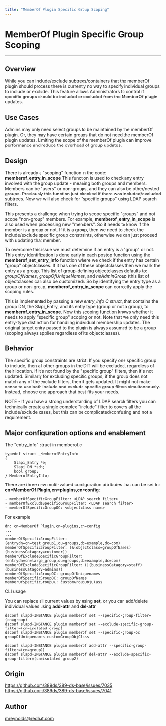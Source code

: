 ```yaml
---
title: "MemberOf Plugin Specific Group Scoping"
---
```


# MemberOf Plugin Specific Group Scoping
----------------

Overview
--------

While you can include/exclude subtrees/containers that the memberOf plugin should process there is currently no way to specify individual groups to include or exclude. This feature allows Administrators to control if specific groups should be included or excluded from the MemberOf plugin updates.

Use Cases
---------

Admins may only need select groups to be maintained by the memberOf plugin. Or, they may have certain groups that do not need the memberOf plugin updates. Limiting the scope of the memberOf plugin can improve performance and reduce the overhead of group updates.

Design
------

There is already a "scoping" function in the code: **memberof_entry_in_scope**  This function is used to check any entry involved with the group update - meaning both groups and members.  Members can be "users" or non-groups, and they can also be other/nested groups. Previously this function just checked if there was included/excluded subtrees. Now we will also check for "specific groups" using LDAP search filters.

This presents a challenge when trying to scope specific "groups" and not scope "non-group" members.  For example,  **memberof_entry_in_scope** is also used when processing new "members". So it needs to know if the member is a group or not. If it is a group, then we need to check the include/exclude specific group constraints, otherwise we can just proceed with updating that member. 

To overcome this issue we must determine if an entry is a "group" or not. This entry identification is done early in each postop function using the **memberof_set_entry_info** function where we check if the entry has certain "group" objectclasses. If it has one of these objectclasses then we mark the entry as a group. This list of group-defining objectclasses defaults to: *groupOfNames*, *groupOfUniqueNames*, and *nsAdminGroup* (this list of objectclasses can also be customized). So by identifying the entry type as a group or non-group, **memberof_entry_in_scope** can correctly apply the scoping rules.

This is implemented by passing a new *entry_info C struct*, that contains the group DN, the Slapi_Entry, and its entry type (group or not a group), to **memberof_entry_in_scope**. Now this scoping function knows whether it needs to apply "specific group" scoping or not. Note that we only need this entry-type distinction for handling individual membership updates. The original target entry passed to the plugin is always assumed to be a group (scoping always applies regardless of its objectclasses).



Behavior
--------

The specific group constraints are strict.  If you specify one specific group to include, then all other groups in the DIT will be excluded, regardless of their location. If it's not found by the "specific group" filters, then it's not updated. Similarly for excluding specific groups, if the group does not match any of the exclude filters, then it gets updated. It might not make sense to use both include and exclude specific group filters simultaneously. Instead, choose one approach that best fits your needs.

NOTE - If you have a strong understanding of LDAP search filters you can technically create a single complex "include" filter to covers all the include/exclude cases, but this can be complicated/confusing and not a requirement.

Major configuration options and enablement
------------------------------------------

The "entry_info" struct in memberof.c

    typedef struct _MemberofEntryInfo
    {
        Slapi_Entry *e;
        Slapi_DN *sdn;
        bool group;
    } MemberofEntryInfo;

There are three new multi-valued configuration attributes that can be set in: **cn=MemberOf Plugin,cn=plugins,cn=config**:
   
    - memberOfSpecificGroupFilter: <LDAP search filter>
    - memberOfExcludeSpecificGroupFilter: <LDAP search filter>
    - memberOfSpecificGroupOC: <objectclass name>

For example
    
    dn: cn=MemberOf Plugin,cn=plugins,cn=config
    ...
    ...
    memberOfSpecificGroupFilter: (entrydn=cn=test_group1,ou=groups,dc=example,dc=com)
    memberOfSpecificGroupFilter: (&(objectclass=groupOfNames)(businessCatagory=customer))
    memberOfExcludeSpecificGroupFilter: (entrydn=cn=large_group,ou=groups,dc=example,dc=com)
    memberOfExcludeSpecificGroupFilter: (|(businessCatagory=staff)(businessCatagory=admins))
    memberOfSpecificGroupOC: groupOfUniquenames
    memberOfSpecificGroupOC: groupOfNames
    memberOfSpecificGroupOC: customGroupObjClass
    
CLI usage

You can replace all current values by using **set**, or you can add/delete individual values using **add-attr** and **del-attr**

    dsconf slapd-INSTANCE plugin memberof set --specific-group-filter=(cn=group)
    dsconf slapd-INSTANCE plugin memberof set --exclude-specific-group-filter=(cn=isolated group)
    dsconf slapd-INSTANCE plugin memberof set --specific-group-oc groupOfUniquenames customGroupObjClass

    dsconf slapd-INSTANCE plugin memberof add-attr --specific-group-filter=(cn=group2)
    dsconf slapd-INSTANCE plugin memberof del-attr --exclude-specific-group-filter=(cn=isolated group2)


Origin
-------------

<https://github.com/389ds/389-ds-base/issues/7035>
<https://github.com/389ds/389-ds-base/issues/7041>

Author
------

<mreynolds@redhat.com>

